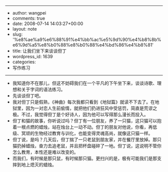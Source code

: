- --
- author: wangpei
- comments: true
- date: 2008-07-14 14:03:27+00:00
- layout: note
- slug: '%e8%ae%a9%e6%88%91%e4%bb%ac%e5%9d%90%e4%b8%8b%e6%9d%a5%e8%b0%88%e8%b0%88%e4%bd%86%e4%b8%81'
- title: 让我们坐下来谈谈但丁
- wordpress_id: 1639
- categories:
- 写作练习
- --
- 我知道你不在那儿，但这不妨碍我们在一个平凡的下午坐下来，谈谈诗歌、理想和关于字词的语法练习。
- 先谈谈但丁吧。
- 我对但丁只是假熟，《神曲》每次我都只看到《地狱篇》就读不下去了。在地狱里，因为一对恋人生前偷情，就把他们扔进狂风中受惩罚，简直是荒谬之极。不过，我觉得但丁是个好诗人，因为他可以写得那么漫长而投入。
- 但丁和猫的故事，你听说过吗？但丁有一位朋友，养了一只猫，这只猫可以抱着一根点燃的蜡烛，站在烛台上一动不动。但丁的朋友对他说，你看，再低级、冥顽的生物经过教育与训化，也能变得灵魂高尚，就像这只猫一样。
- 但丁说，是吗？几天后，但丁揣了一只老鼠到朋友家，并在餐厅里放掉。那只猫扔掉蜡烛，奋力去追老鼠，并且把杯盘碰碎了一地。但丁说，这说明不管你怎么教育，本性还是难以改变的。
- 而我们，有时候是那只鼠，有时候那只猫。更扫兴的是，极有可能我们是那支摔到地上熄灭的蜡烛。
